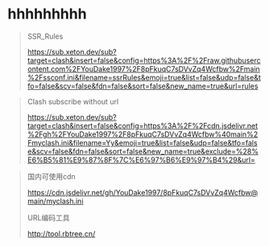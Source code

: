# hhhhhhhhh

> SSR_Rules
>
> https://sub.xeton.dev/sub?target=clash&insert=false&config=https%3A%2F%2Fraw.githubusercontent.com%2FYouDake1997%2F8pFkuqC7sDVvZq4Wcfbw%2Fmain%2Fssconf.ini&filename=ssrRules&emoji=true&list=false&udp=false&tfo=false&scv=false&fdn=false&sort=false&new_name=true&url=rules



> Clash subscribe without url
>
> https://sub.xeton.dev/sub?target=clash&insert=false&config=https%3A%2F%2Fcdn.jsdelivr.net%2Fgh%2FYouDake1997%2F8pFkuqC7sDVvZq4Wcfbw%40main%2Fmyclash.ini&filename=Yy&emoji=true&list=false&udp=false&tfo=false&scv=false&fdn=false&sort=false&new_name=true&exclude=%28%E6%B5%81%E9%87%8F%7C%E6%97%B6%E9%97%B4%29&url=



> 国内可使用cdn
>
> https://cdn.jsdelivr.net/gh/YouDake1997/8pFkuqC7sDVvZq4Wcfbw@main/myclash.ini
>
> URL编码工具
>
> http://tool.rbtree.cn/


